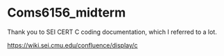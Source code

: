 # Coms6156_midterm

Thank you to SEI CERT C coding documentation, which I referred to a lot.

https://wiki.sei.cmu.edu/confluence/display/c
